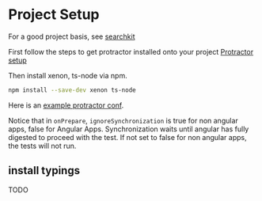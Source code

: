 # Project Setup

For a good project basis, see [searchkit](https://github.com/searchkit/searchkit/) 

First follow the steps to get protractor installed onto your project [Protractor setup](https://angular.github.io/protractor/#/protractor-setup)

Then install xenon, ts-node via npm.

```sh
npm install --save-dev xenon ts-node
```

Here is an [example protractor conf](https://github.com/searchkit/searchkit/blob/master/test/e2e/conf/protractor.conf.js).

Notice that in `onPrepare`, `ignoreSynchronization` is true for non angular apps, false for Angular Apps. Synchronization waits until angular has fully digested to proceed with the test. If not set to false for non angular apps, the tests will not run.

## install typings
TODO
